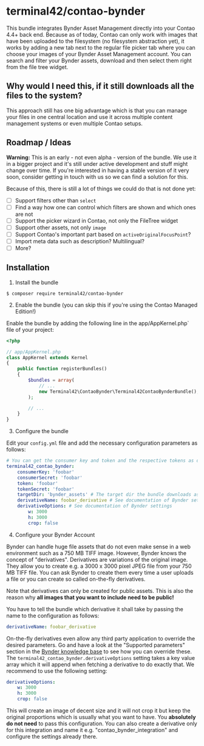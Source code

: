 # terminal42/contao-bynder

This bundle integrates Bynder Asset Management directly into your Contao 4.4+
back end. Because as of today, Contao can only work with images that have been
uploaded to the filesystem (no filesystem abstraction yet), it works by adding
a new tab next to the regular file picker tab where you can choose your images
of your Bynder Asset Management account. You can search and filter your Bynder
assets, download and then select them right from the file tree widget.

## Why would I need this, if it still downloads all the files to the system?

This approach still has one big advantage which is that you can manage your files
in one central location and use it across multiple content management systems or
even multiple Contao setups.

## Roadmap / Ideas

**Warning:** This is an early - not even alpha - version of the bundle. We use it
in a bigger project and it's still under active development and stuff might change
over time. If you're interested in having a stable version of it very soon, consider
getting in touch with us so we can find a solution for this.

Because of this, there is still a lot of things we could do that is not done yet:

- [ ] Support filters other than `select`
- [ ] Find a way how one can control which filters are shown and which ones are not
- [ ] Support the picker wizard in Contao, not only the FileTree widget
- [ ] Support other assets, not only `image`
- [ ] Support Contao's important part based on `activeOriginalFocusPoint`?
- [ ] Import meta data such as description? Multilingual?
- [ ] More?

## Installation

1) Install the bundle

```
$ composer require terminal42/contao-bynder
```

2) Enable the bundle (you can skip this if you're using the Contao Managed Edition!)

Enable the bundle by adding the following line in the app/AppKernel.php` file of your project:

```php
<?php

// app/AppKernel.php
class AppKernel extends Kernel
{
    public function registerBundles()
    {
        $bundles = array(
            // ...
            new Terminal42\ContaoBynder\Terminal42ContaoBynderBundle(),
        );

        // ...
    }
}
```

3) Configure the bundle

Edit your `config.yml` file and add the necessary configuration parameters as
follows:

```yaml
# You can get the consumer key and token and the respective tokens as described on https://developer-docs.bynder.com/API/Authorization-and-authentication/#create-a-consumer
terminal42_contao_bynder:
    consumerKey: 'foobar'
    consumerSecret: 'foobar'
    token: 'foobar'
    tokenSecret: 'foobar'
    targetDir: 'bynder_assets' # The target dir the bundle downloads assets to. Make sure it is RELATIVE to your specified contao.upload_path (In that case it would be default store the images in /files/bynder_assets)
    derivativeName: foobar_derivative # See documentation of Bynder settings
    derivativeOptions: # See documentation of Bynder settings
        w: 3000
        h: 3000
        crop: false

```

4) Configure your Bynder Account

Bynder can handle huge file assets that do not even make sense in a web environment
such as a 750 MB TIFF image. However, Bynder knows the concept of "derivatives".
Derivatives are variations of the original image. They allow you to create e.g.
a 3000 x 3000 pixel JPEG file from your 750 MB TIFF file. You can ask Bynder to
create them every time a user uploads a file or you can create so called on-the-fly
derivatives.

Note that derivatives can only be created for public assets.
This is also the reason why **all images that you want to include need to be public!**

You have to tell the bundle which derivative it shall take by passing the name to
the configuration as follows:

```yaml
derivativeName: foobar_derivative
```

On-the-fly derivatives even allow any third party application to override the desired
parameters. Go and have a look at the "Supported parameters" section in the [Bynder
knowledge base][1] to see how you can override these.
The `terminal42_contao_bynder.derivativeOptions` setting takes a key value array
which it will append when fetching a derivative to do exactly that.
We recommend to use the following setting:

```yaml
derivativeOptions: 
    w: 3000
    h: 3000
    crop: false
```

This will create an image of decent size and it will not crop it but keep the original
proportions which is usually what you want to have. You **absolutely do not need**
to pass this configuration. You can also create a derivative only for this integration
and name it e.g. "contao_bynder_integration" and configure the settings already there.



[1]: https://help.bynder.com/Modules/Asset-Bank/Modify-public-derivatives-on-the-fly.htm
